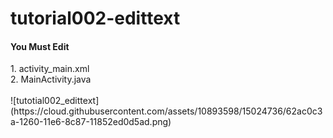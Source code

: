 # tutorial002-edittext

<h4>You Must Edit</h4>
1. activity_main.xml <br>
2. MainActivity.java <br>

<br>
![tutotial002_edittext](https://cloud.githubusercontent.com/assets/10893598/15024736/62ac0c3a-1260-11e6-8c87-11852ed0d5ad.png)
